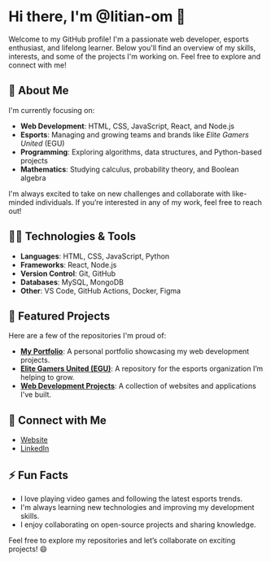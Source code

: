 # Hi there, I'm @Iitian-om 👋

Welcome to my GitHub profile! I'm a passionate web developer, esports enthusiast, and lifelong learner. Below you'll find an overview of my skills, interests, and some of the projects I'm working on. Feel free to explore and connect with me!

## 🚀 About Me

I'm currently focusing on:

- **Web Development**: HTML, CSS, JavaScript, React, and Node.js
- **Esports**: Managing and growing teams and brands like *Elite Gamers United* (EGU)
- **Programming**: Exploring algorithms, data structures, and Python-based projects
- **Mathematics**: Studying calculus, probability theory, and Boolean algebra

I'm always excited to take on new challenges and collaborate with like-minded individuals. If you’re interested in any of my work, feel free to reach out!

## 🧑‍💻 Technologies & Tools

- **Languages**: HTML, CSS, JavaScript, Python
- **Frameworks**: React, Node.js
- **Version Control**: Git, GitHub
- **Databases**: MySQL, MongoDB
- **Other**: VS Code, GitHub Actions, Docker, Figma

## 📂 Featured Projects

Here are a few of the repositories I'm proud of:

- **[My Portfolio](https://github.com/iitian-om/my-portfolio)**: A personal portfolio showcasing my web development projects.
- **[Elite Gamers United (EGU)](https://github.com/iitian-om/EGU)**: A repository for the esports organization I’m helping to grow.
- **[Web Development Projects](https://github.com/iitian-om/web-dev-projects)**: A collection of websites and applications I've built.

## 🔗 Connect with Me

- [Website](https://iitian-om.com)
- [LinkedIn](https://www.linkedin.com/in/om-kumar-singh-039b58299/)

## ⚡ Fun Facts

- I love playing video games and following the latest esports trends.
- I'm always learning new technologies and improving my development skills.
- I enjoy collaborating on open-source projects and sharing knowledge.

Feel free to explore my repositories and let’s collaborate on exciting projects! 😄

<!---
Iitian-om/Iitian-om is a ✨ special ✨ repository because its `README.md` (this file) appears on your GitHub profile.
You can click the Preview link to take a look at your changes.
--->
